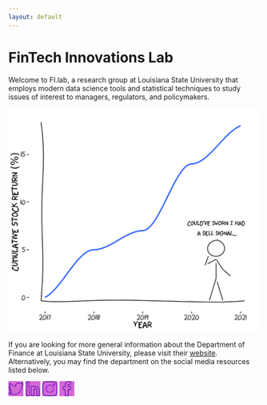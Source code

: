 ```yaml
---
layout: default
---
```


<style>
.filter-purple{
  filter: invert(15%) sepia(30%) saturate(6073%) hue-rotate(256deg) brightness(84%) contrast(99%);
  width: 30px;
}
</style>

# FinTech Innovations Lab

Welcome to FI.lab, a research group at Louisiana State University that employs modern data science tools and statistical techniques to study issues of interest to managers, regulators, and policymakers.

![Sell signal](/assets/img/sell_signal.png)

If you are looking for more general information about the Department of Finance at Louisiana State University, please visit their [website](https://www.lsu.edu/business/finance/index.php).  Alternatively, you may find the department on the social media resources listed below.

<a href="https://twitter.com/financelsu"><img src="/assets/svg/004-twitter.svg" class="filter-purple"/></a>
<a href="https://www.linkedin.com/company/department-of-finance-at-lsu/"><img src="/assets/svg/015-linkedin.svg" class="filter-purple"/></a>
<a href="https://www.instagram.com/financelsu/"><img src="/assets/svg/014-instagram.svg" class="filter-purple"/></a>
<a href="https://www.facebook.com/lsufinancedepartment/"><img src="/assets/svg/013-facebook.svg" class="filter-purple"/></a>
